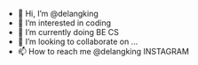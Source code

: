 - 👋 Hi, I’m @delangking
- 👀 I’m interested in coding
- 🌱 I’m currently doing BE CS
- 💞️ I’m looking to collaborate on ...
- 📫 How to reach me @delangking INSTAGRAM 

<!---
delangking/delangking is a ✨ special ✨ repository because its `README.md` (this file) appears on your GitHub profile.
You can click the Preview link to take a look at your changes.
--->
